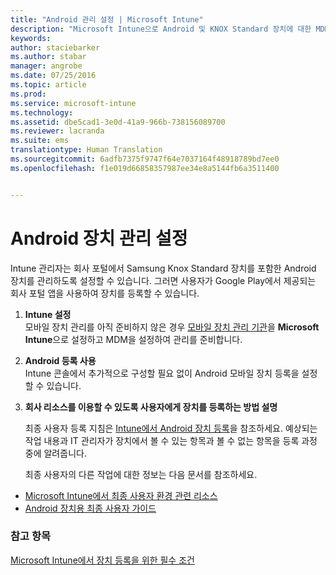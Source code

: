 ```yaml
---
title: "Android 관리 설정 | Microsoft Intune"
description: "Microsoft Intune으로 Android 및 KNOX Standard 장치에 대한 MDM(모바일 장치 관리)을 사용하도록 설정합니다."
keywords: 
author: staciebarker
ms.author: stabar
manager: angrobe
ms.date: 07/25/2016
ms.topic: article
ms.prod: 
ms.service: microsoft-intune
ms.technology: 
ms.assetid: dbe5cad1-3e0d-41a9-966b-738156089700
ms.reviewer: lacranda
ms.suite: ems
translationtype: Human Translation
ms.sourcegitcommit: 6adfb7375f9747f64e7037164f48918789bd7ee0
ms.openlocfilehash: f1e019d66858357987ee34e8a5144fb6a3511400


---
```


# <a name="set-up-android-device-management"></a>Android 장치 관리 설정
Intune 관리자는 회사 포털에서 Samsung Knox Standard 장치를 포함한 Android 장치를 관리하도록 설정할 수 있습니다. 그러면 사용자가 Google Play에서 제공되는 회사 포털 앱을 사용하여 장치를 등록할 수 있습니다.

1.  **Intune 설정**<br>
    모바일 장치 관리를 아직 준비하지 않은 경우 [모바일 장치 관리 기관](prerequisites-for-enrollment.md#step-2-set-mdm-authority)을 **Microsoft Intune**으로 설정하고 MDM을 설정하여 관리를 준비합니다.

2.  **Android 등록 사용**<br>
    Intune 콘솔에서 추가적으로 구성할 필요 없이 Android 모바일 장치 등록을 설정할 수 있습니다.

3.  **회사 리소스를 이용할 수 있도록 사용자에게 장치를 등록하는 방법 설명**

    최종 사용자 등록 지침은 [Intune에서 Android 장치 등록](../enduser/enroll-your-device-in-intune-android.md)을 참조하세요. 예상되는 작업 내용과 IT 관리자가 장치에서 볼 수 있는 항목과 볼 수 없는 항목을 등록 과정 중에 알려줍니다.

    최종 사용자의 다른 작업에 대한 정보는 다음 문서를 참조하세요.
  - [Microsoft Intune에서 최종 사용자 환경 관련 리소스](what-to-tell-your-end-users-about-using-microsoft-intune.md)
  - [Android 장치용 최종 사용자 가이드](../enduser/using-your-android-device-with-intune.md)

### <a name="see-also"></a>참고 항목
[Microsoft Intune에서 장치 등록을 위한 필수 조건](prerequisites-for-enrollment.md)



<!--HONumber=Dec16_HO2-->


